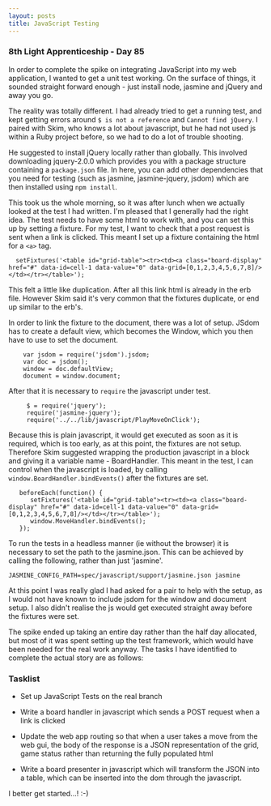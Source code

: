 ```yaml
---
layout: posts
title: JavaScript Testing
---
```

### 8th Light Apprenticeship - Day 85

In order to complete the spike on integrating JavaScript into my web application, I wanted to get a unit test working. On the surface of things, it sounded straight forward enough - just install node, jasmine and jQuery and away you go.

<!--break--> 

The reality was totally different. I had already tried to get a running test, and kept getting errors around `$ is not a reference` and `Cannot find jQuery`. I paired with Skim, who knows a lot about javascript, but he had not used js within a Ruby project before, so we had to do a lot of trouble shooting.

He suggested to install jQuery locally rather than globally. This involved downloading jquery-2.0.0 which provides you with a package structure containing a `package.json` file. In here, you can add other dependencies that you need for testing (such as jasmine, jasmine-jquery, jsdom) which are then installed using `npm install`.

This took us the whole morning, so it was after lunch when we actually looked at the test I had written.  I'm pleased that I generally had the right idea. The test needs to have some html to work with, and you can set this up by setting a fixture. For my test, I want to check that a post request is sent when a link is clicked. This meant I set up a fixture containing the html for a `<a>` tag. 

      setFixtures('<table id="grid-table"><tr><td><a class="board-display" href="#" data-id=cell-1 data-value="0" data-grid=[0,1,2,3,4,5,6,7,8]/></td></tr></table>');


This felt a little like duplication. After all this link html is already in the erb file. However Skim said it's very common that the fixtures duplicate, or end up similar to the erb's.
 
In order to link the fixture to the document, there was a lot of setup. JSdom has to create a default view, which becomes the Window, which you then have to use to set the document. 
      
        var jsdom = require('jsdom').jsdom;
        var doc = jsdom();
        window = doc.defaultView;
        document = window.document;

After that it is necessary to `require` the javascript under test. 

         $ = require('jquery');
         require('jasmine-jquery');
         require('../../lib/javascript/PlayMoveOnClick');

Because this is plain javascript, it would get executed as soon as it is required, which is too early, as at this point, the fixtures are not setup. Therefore Skim suggested wrapping the production javascript in a block and giving it a variable name - BoardHandler. This meant in the test, I can control when the javascript is loaded, by calling `window.BoardHandler.bindEvents()` after the fixtures are set.  

       beforeEach(function() {
          setFixtures('<table id="grid-table"><tr><td><a class="board-display" href="#" data-id=cell-1 data-value="0" data-grid=[0,1,2,3,4,5,6,7,8]/></td></tr></table>');
          window.MoveHandler.bindEvents();
       });

To run the tests in a headless manner (ie without the browser) it is necessary to set the path to the jasmine.json. This can be achieved by calling the following, rather than just 'jasmine'.

`JASMINE_CONFIG_PATH=spec/javascript/support/jasmine.json jasmine`

At this point I was really glad I had asked for a pair to help with the setup, as I would not have known to include jsdom for the window and document setup. I also didn't realise the js would get executed straight away before the fixtures were set. 

The spike ended up taking an entire day rather than the half day allocated, but most of it was spent setting up the test framework, which would have been needed for the real work anyway. The tasks I have identified to complete the actual story are as follows:

### Tasklist

- Set up JavaScript Tests on the real branch

- Write a board handler in javascript which sends a POST request when a link is clicked

- Update the web app routing so that when a user takes a move from the web gui, the body of the response is a JSON representation of the grid, game status rather than returning the fully populated html

- Write a board presenter in javascript which will transform the JSON into a table, which can be inserted into the dom through the javascript.

I better get started...! :-)



